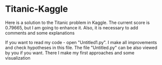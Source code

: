 # Titanic-Kaggle
Here is a solution to the Titanic problem in Kaggle. The current score is 0.79665, but I am going to enhance it. Also, it is necessary to add comments and some explanations


If you want to read my code - open "Untitled1.py". I make all improvements and check hypotheses in this file. The file "Untitled.py" can be also viewed by you if you want.
There I make my first approaches and some visualization
